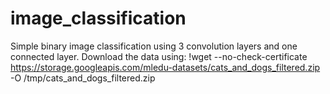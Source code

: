 # image_classification
Simple binary image classification using 3 convolution layers and one connected layer.
Download the data using:
!wget --no-check-certificate \
    https://storage.googleapis.com/mledu-datasets/cats_and_dogs_filtered.zip \
    -O /tmp/cats_and_dogs_filtered.zip
